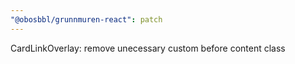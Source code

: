```yaml
---
"@obosbbl/grunnmuren-react": patch
---
```


CardLinkOverlay: remove unecessary custom before content class
